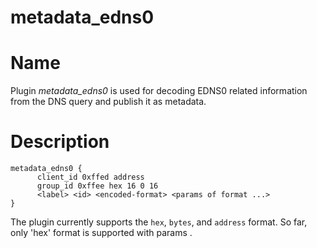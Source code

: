 # metadata_edns0

# Name 
  
Plugin *metadata_edns0* is used for decoding EDNS0 related information from the DNS query and publish it as metadata.


# Description

~~~
metadata_edns0 {
      client_id 0xffed address
      group_id 0xffee hex 16 0 16
      <label> <id> <encoded-format> <params of format ...>
}
~~~

The plugin currently supports the `hex`, `bytes`, and `address` format.
So far, only 'hex' format is supported with params <length> <start> <end>.
